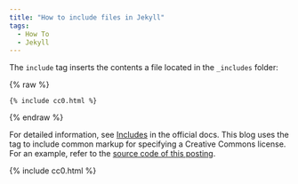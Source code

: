 ```yaml
---
title: "How to include files in Jekyll"
tags:
  - How To
  - Jekyll
---
```


The `include` tag inserts the contents a file located in the `_includes` folder:

{% raw %}
```liquid
{% include cc0.html %}
```
{% endraw %}

For detailed information, see [Includes](https://jekyllrb.com/docs/includes/) in the official docs. This blog uses the tag to include common markup for specifying a Creative Commons license. For an example, refer to the [source code of this posting](https://github.com/davepinch/davepinch.github.io/blob/master/_posts/2022-05-08-include-html-files-in-jekyll.md).

{% include cc0.html %}